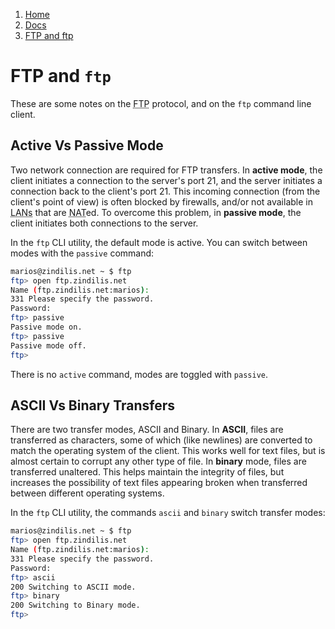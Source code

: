 <!-- -
Title: FTP and ftp
Description: Notes on the FTP protocol and the ftp utility
First Published: 2014-01-07
- -->

<ol class="breadcrumb" itemprop="breadcrumb">
	<li><a href="/">Home</a></li>
	<li><a href="/docs/">Docs</a></li>
	<li><a href="/docs/ftp.html">FTP and ftp</a></li>
</ol>

FTP and `ftp`
=============

These are some notes on the <abbr title='File Transfer Protocol'>FTP</abbr> 
protocol, and on the `ftp` command line client.

Active Vs Passive Mode
----------------------

Two network connection are required for FTP transfers. In **active 
mode**, the client initiates a connection to the server's port 21, and 
the server initiates a connection back to the client's port 21. This 
incoming connection (from the client's point of view) is often blocked 
by firewalls, and/or not available in <abbr title="Local Area Network">
LANs</abbr> that are <abbr title="Network Address Translation">NAT</abbr>ed. 
To overcome this problem, in **passive mode**, the client initiates 
both connections to the server.

In the `ftp` CLI utility, the default mode is active. You can switch 
between modes with the `passive` command:

```bash
marios@zindilis.net ~ $ ftp
ftp> open ftp.zindilis.net
Name (ftp.zindilis.net:marios): 
331 Please specify the password.
Password: 
ftp> passive
Passive mode on.
ftp> passive
Passive mode off.
ftp> 
```

There is no `active` command, modes are toggled with `passive`.

ASCII Vs Binary Transfers
-------------------------

There are two transfer modes, ASCII and Binary. In **ASCII**, files are 
transferred as characters, some of which (like newlines) are converted 
to match the operating system of the client. This works well for text 
files, but is almost certain to corrupt any other type of file. In 
**binary** mode, files are transferred unaltered. This helps maintain 
the integrity of files, but increases the possibility of text files 
appearing broken when transferred between different operating systems. 

In the `ftp` CLI utility, the commands `ascii` and `binary` switch 
transfer modes:

```bash
marios@zindilis.net ~ $ ftp
ftp> open ftp.zindilis.net
Name (ftp.zindilis.net:marios): 
331 Please specify the password.
Password:
ftp> ascii
200 Switching to ASCII mode.
ftp> binary
200 Switching to Binary mode.
ftp> 
```

